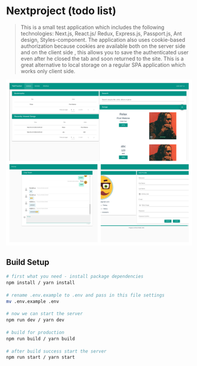 # Nextproject (todo list)

> This is a small test application which includes the following technologies: Next.js, React.js/ Redux, Express.js, Passport.js, Ant design, Styles-component. The application also uses cookie-based authorization because cookies are available both on the server side and on the client side , this  allows you to save the authenticated user even after he closed the tab and soon returned to the site. This is a great alternative to local storage on a regular SPA application which works only client side.

![](https://github.com/Nikitagizatulin/tab-tracker/blob/ssr/readme_img.png)

## Build Setup

``` bash
# first what you need - install package dependencies
npm install / yarn install

# rename .env.example to .env and pass in this file settings
mv .env.example .env

# now we can start the server
npm run dev / yarn dev

# build for production
npm run build / yarn build

# after build success start the server 
npm run start / yarn start
```